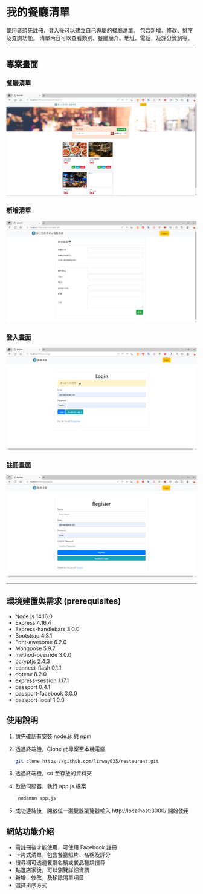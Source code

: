 # 我的餐廳清單

使用者須先註冊，登入後可以建立自己專屬的餐廳清單。
包含新增、修改、排序及查詢功能。
清單內容可以查看類別、餐廳簡介、地址、電話，及評分資訊等。

---

## 專案畫面

### 餐廳清單

![Index page about Restaurant List](./public/image/index4.png)

### 新增清單

![Index page about Restaurant Create](./public/image/index5.png)

### 登入畫面

![Index page about Restaurant Login](./public/image/index3.png)

### 註冊畫面

![Index page about Restaurant Register](./public/image/index6.png)

---

## 環境建置與需求 (prerequisites)

- Node.js 14.16.0
- Express 4.16.4
- Express-handlebars 3.0.0
- Bootstrap 4.3.1
- Font-awesome 6.2.0
- Mongoose 5.9.7
- method-override 3.0.0
- bcryptjs 2.4.3
- connect-flash 0.1.1
- dotenv 8.2.0
- express-session 1.17.1
- passport 0.4.1
- passport-facebook 3.0.0
- passport-local 1.0.0

## 使用說明

1. 請先確認有安裝 node.js 與 npm
2. 透過終端機，Clone 此專案至本機電腦

   ```bash
   git clone https://github.com/linway035/restaurant.git
   ```

3. 透過終端機，cd 至存放的資料夾
4. 啟動伺服器，執行 app.js 檔案
   ```bash
    nodemon app.js
   ```
5. 成功連結後，開啟任一瀏覽器瀏覽器輸入 http://localhost:3000/ 開始使用

## 網站功能介紹

- 需註冊後才能使用，可使用 Facebook 註冊
- 卡片式清單，包含餐廳照片、名稱及評分
- 搜尋欄可透過餐廳名稱或餐品種類搜尋
- 點選店家後，可以瀏覽詳細資訊
- 新增、修改，及移除清單項目
- 選擇排序方式
